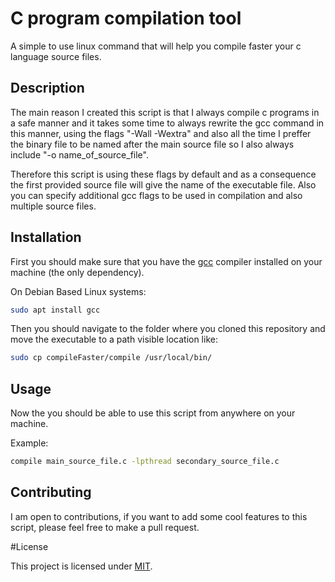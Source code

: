 # C program compilation tool

A simple to use linux command that will help you compile faster your c language source files.

## Description

The main reason I created this script is that I always compile c programs in a safe manner and it takes some time to always rewrite 
the gcc command in this manner, using the flags "-Wall -Wextra" and also all the time I preffer the binary file to be named after
the main source file so I also always include "-o name_of_source_file".

Therefore this script is using these flags by default and as a consequence the first provided source file will give the name of the
executable file. Also you can specify additional gcc flags to be used in compilation and also multiple source files.

## Installation

First you should make sure that you have the [gcc](https://gcc.gnu.org/) compiler installed on your machine (the only dependency).

On Debian Based Linux systems:
```bash
sudo apt install gcc
```

Then you should navigate to the folder where you cloned this repository and move the executable to a path visible location like:
```bash
sudo cp compileFaster/compile /usr/local/bin/
```

## Usage

Now the you should be able to use this script from anywhere on your machine.

Example:
```bash
compile main_source_file.c -lpthread secondary_source_file.c
```

## Contributing

I am open to contributions, if you want to add some cool features to this script, please feel free to make a pull request.

#License

This project is licensed under [MIT](https://choosealicense.com/licenses/mit/).
